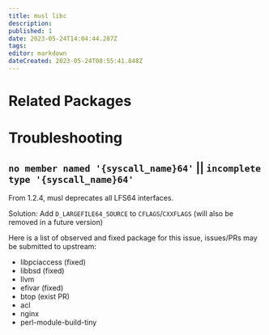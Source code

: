 ```yaml
---
title: musl libc
description: 
published: 1
date: 2023-05-24T14:04:44.287Z
tags: 
editor: markdown
dateCreated: 2023-05-24T08:55:41.848Z
---
```


# Related Packages

# Troubleshooting

## `no member named '{syscall_name}64'` || `incomplete type '{syscall_name}64'`

From 1.2.4, musl deprecates all LFS64 interfaces.

Solution: Add `D_LARGEFILE64_SOURCE` to `CFLAGS`/`CXXFLAGS` (will also be removed in a future version)

Here is a list of observed and fixed package for this issue, issues/PRs may be submitted to upstream:

- libpciaccess (fixed)
- libbsd (fixed)
- llvm
- efivar (fixed)
- btop (exist PR)
- acl
- nginx
- perl-module-build-tiny